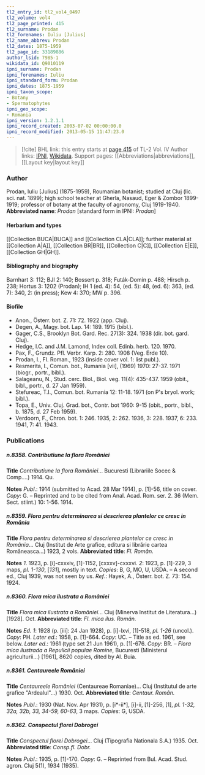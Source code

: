 ```yaml
---
tl2_entry_id: tl2_vol4_0497
tl2_volume: vol4
tl2_page_printed: 415
tl2_surname: Prodan
tl2_forenames: Iuliu [Julius]
tl2_name_abbrev: Prodan
tl2_dates: 1875-1959
tl2_page_id: 33189886
author_lsid: 7985-1
wikidata_id: Q9010119
ipni_surname: Prodan
ipni_forenames: Iuliu
ipni_standard_form: Prodan
ipni_dates: 1875-1959
ipni_taxon_scope: 
- Botany
- Spermatophytes
ipni_geo_scope: 
- Romania
ipni_version: 1.2.1.1
ipni_record_created: 2003-07-02 00:00:00.0
ipni_record_modified: 2013-05-15 11:47:23.0
---
```


> [!cite] BHL link: this entry starts at [page 415](https://www.biodiversitylibrary.org/page/33189886) of TL-2 Vol. IV
> Author links: [IPNI](https://www.ipni.org/a/7985-1), [Wikidata](https://www.wikidata.org/wiki/Q9010119). Support pages: [[Abbreviations|abbreviations]], [[Layout key|layout key]]

### Author

Prodan, Iuliu \[Julius\] (1875-1959), Roumanian botanist; studied at Cluj (lic. sci. nat. 1899); high school teacher at Gherla, Nasaud, Eger & Zombor 1899-1919; professor of botany at the faculty of agronomy, Cluj 1919-1940. 
**Abbreviated name**: *Prodan* \[standard form in IPNI: *Prodan*\]

#### Herbarium and types

[[Collection BUCA|BUCA]] and [[Collection CLA|CLA]]; further material at [[Collection A|A]], [[Collection BR|BR]], [[Collection C|C]], [[Collection E|E]], [[Collection GH|GH]].

#### Bibliography and biography

Barnhart 3: 112; BJI 2: 140; Bossert p. 318; Futák-Domin p. 488; Hirsch p. 238; Hortus 3: 1202 (Prodan); IH 1 (ed. 4): 54, (ed. 5): 48, (ed. 6): 363, (ed. 7): 340, 2: (in press); Kew 4: 370; MW p. 396.

#### Biofile

- Anon., Österr. bot. Z. 71: 72. 1922 (app. Cluj).
- Degen, A., Magy. bot. Lap. 14: 189. 1915 (bibl.).
- Gager, C.S., Brooklyn Bot. Gard. Rec. 27(3): 324. 1938 (dir. bot. gard. Cluj).
- Hedge, I.C. and J.M. Lamond, Index coll. Edinb. herb. 120. 1970.
- Pax, F., Grundz. Pfl. Verbr. Karp. 2: 280. 1908 (Veg. Erde 10).
- Prodan, I., Fl. Roman., 1923 (inside cover vol. 1: list publ.).
- Resmerita, I., Comun. bot., Rumania \[vii\], (1969) 1970: 27-37. 1971 (biogr., portr., bibl.).
- Salageanu, N., Stud. cerc. Biol., Biol. veg. 11(4): 435-437. 1959 (obit., bibl., portr., d. 27 Jan 1959).
- Stefureac, T.I., Comun. bot. Rumania 12: 11-18. 1971 (on P's bryol. work; bibl.).
- Topa, E., Univ. Cluj. Grad. bot., Contr. bot 1960: 9-15 (obit., portr., bibl., b. 1875, d. 27 Feb 1959).
- Verdoorn, F., Chron. bot. 1: 246. 1935, 2: 262. 1936, 3: 228. 1937, 6: 233. 1941, 7: 41. 1943.

### Publications

##### n.8358. Contributiune la flora României

**Title**
*Contributiune la flora României*... Bucuresti (Librariile Socec & Comp....) 1914. Qu.

**Notes**
*Publ*.: 1914 (submitted to Acad. 28 Mar 1914), p. \[1\]-56, title on cover. *Copy*: G. – Reprinted and to be cited from Anal. Acad. Rom. ser. 2. 36 (Mem. Sect. stiint.) 10: 1-56. 1914.

##### n.8359. Flora pentru determinarea si descrierea plantelor ce cresc in România

**Title**
*Flora pentru determinarea si descrierea plantelor ce cresc in România*... Cluj (Institut de Arte grafice, editura si librărie cartea Româneasca...) 1923, 2 vols.
**Abbreviated title**: *Fl. Român.*

**Notes**
*1*. 1923, p. \[i\]-cxxxiv, \[1\]-1152, \[cxxxv\]-cxxxvi.
*2*: 1923, p. \[1\]-229, 3 maps, *pl. 1-130*, \[*131*\], mostly in text.
*Copies*: B, G, MO, U, USDA. – A second ed., Cluj 1939, was not seen by us. *Ref*.: Hayek, A., Österr. bot. Z. 73: 154. 1924.

##### n.8360. Flora mica ilustrata a României

**Title**
*Flora mica ilustrata a României*... Cluj (Minerva Institut de Literatura...) \[1928\]. Oct.
**Abbreviated title**: *Fl. mica ilus. Român.*

**Notes**
*Ed. 1*: 1928 (p. \[iii\]: 24 Jan 1928), p. \[i\]-lxvi, \[1\]-518, *pl. 1-26* (uncol.). *Copy*: PH.
*Later ed*.: 1958, p. \[1\]-664. *Copy*: UC. – Title as ed. 1961, see below.
*Later ed*.: 1961 (type set 21 Jun 1961), p. \[1\]-676. *Copy*: BR. – *Flora mica ilustrada a Repulicii populae Romine*, Bucuresti (Ministerul agriculturii...) \[1961\], 8620 copies, dited by Al. Buia.

##### n.8361. Centaureele României

**Title**
*Centaureele României* (Centaureae Romaniae)... Cluj (Institutul de arte grafice "Ardealul"...) 1930. Oct.
**Abbreviated title**: *Centaur. Român.*

**Notes**
*Publ*.: 1930 (Nat. Nov. Apr 1931), p. \[i\*-ii\*\], \[i\]-ii, \[1\]-256, \[1\], *pl. 1-32, 32a, 32b, 33, 34-59, 60-63*, 3 maps. *Copies*: G, USDA.

##### n.8362. Conspectul florei Dobrogei

**Title**
*Conspectul florei Dobrogei*... Cluj (Tipografia Nationala S.A.) 1935. Oct.
**Abbreviated title**: *Consp.fl. Dobr.*

**Notes**
*Publ*.: 1935, p. \[1\]-170. *Copy*: G. – Reprinted from Bul. Acad. Stud. agron. Cluj 5(1), 1934 (1935).

